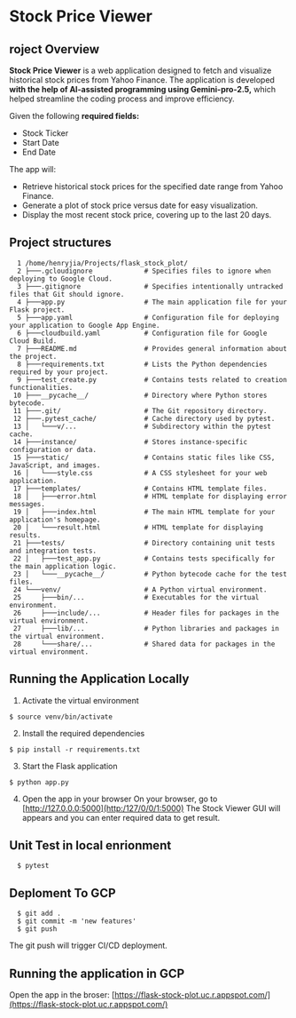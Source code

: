 # Stock Price Viewer
## roject Overview

**Stock Price Viewer** is a web application designed to fetch and visualize historical stock prices from Yahoo Finance.
The application is developed **with the help of AI-assisted programming using Gemini-pro-2.5,** which helped streamline the coding process and improve efficiency.

Given the following **required fields:**

- Stock Ticker
- Start Date
- End Date

The app will:

- Retrieve historical stock prices for the specified date range from Yahoo Finance.
- Generate a plot of stock price versus date for easy visualization.
- Display the most recent stock price, covering up to the last 20 days.

## Project structures
  ```
    1 /home/henryjia/Projects/flask_stock_plot/
    2 ├───.gcloudignore             # Specifies files to ignore when deploying to Google Cloud.
    3 ├───.gitignore                # Specifies intentionally untracked files that Git should ignore.
    4 ├───app.py                    # The main application file for your Flask project.
    5 ├───app.yaml                  # Configuration file for deploying your application to Google App Engine.
    6 ├───cloudbuild.yaml           # Configuration file for Google Cloud Build.
    7 ├───README.md                 # Provides general information about the project.
    8 ├───requirements.txt          # Lists the Python dependencies required by your project.
    9 ├───test_create.py            # Contains tests related to creation functionalities.
   10 ├───__pycache__/              # Directory where Python stores bytecode.
   11 ├───.git/                     # The Git repository directory.
   12 ├───.pytest_cache/            # Cache directory used by pytest.
   13 │   └───v/...                 # Subdirectory within the pytest cache.
   14 ├───instance/                 # Stores instance-specific configuration or data.
   15 ├───static/                   # Contains static files like CSS, JavaScript, and images.
   16 │   └───style.css             # A CSS stylesheet for your web application.
   17 ├───templates/                # Contains HTML template files.
   18 │   ├───error.html            # HTML template for displaying error messages.
   19 │   ├───index.html            # The main HTML template for your application's homepage.
   20 │   └───result.html           # HTML template for displaying results.
   21 ├───tests/                    # Directory containing unit tests and integration tests.
   22 │   ├───test_app.py           # Contains tests specifically for the main application logic.
   23 │   └───__pycache__/          # Python bytecode cache for the test files.
   24 └───venv/                     # A Python virtual environment.
   25     ├───bin/...               # Executables for the virtual environment.
   26     ├───include/...           # Header files for packages in the virtual environment.
   27     ├───lib/...               # Python libraries and packages in the virtual environment.
   28     └───share/...             # Shared data for packages in the virtual environment.
  ```

## Running the Application Locally
  1. Activate the virtual environment 
  ```
  $ source venv/bin/activate
  ```
  2. Install the required dependencies
  ```
  $ pip install -r requirements.txt
  ```
  3. Start the Flask application
  ```
  $ python app.py
  ```
  4. Open the app in your browser
  On your browser, go to [http://127.0.0.0:5000](http:/127/0/0/1:5000)
     The Stock Viewer GUI will appears and you can enter required data to get result.

## Unit Test in local enrionment
```
  $ pytest
```
 
## Deploment To GCP 
```
  $ git add .
  $ git commit -m 'new features'
  $ git push
```
  The git push will trigger CI/CD deployment.

## Running the application in GCP
  Open the app in the broser: [https://flask-stock-plot.uc.r.appspot.com/](https://flask-stock-plot.uc.r.appspot.com/)
